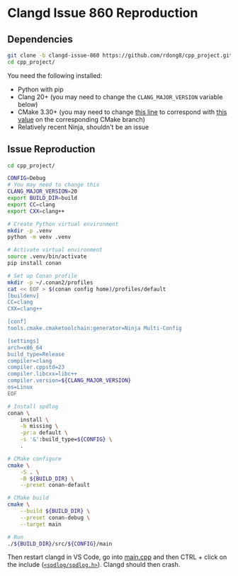 # Clangd Issue 860 Reproduction

## Dependencies

```bash
git clone -b clangd-issue-860 https://github.com/rdong8/cpp_project.git
cd cpp_project/
```

You need the following installed:

- Python with pip
- Clang 20+ (you may need to change the `CLANG_MAJOR_VERSION` variable below)
- CMake 3.30+ (you may need to change [this line](./CMakeLists.txt#L6) to correspond with [this value](https://gitlab.kitware.com/cmake/cmake/-/blob/master/Help/dev/experimental.rst?ref_type=heads&plain=1#L84) on the corresponding CMake branch)
- Relatively recent Ninja, shouldn't be an issue

## Issue Reproduction

```bash
cd cpp_project/

CONFIG=Debug
# You may need to change this
CLANG_MAJOR_VERSION=20
export BUILD_DIR=build
export CC=clang
export CXX=clang++

# Create Python virtual environment
mkdir -p .venv
python -m venv .venv

# Activate virtual environment
source .venv/bin/activate
pip install conan

# Set up Conan profile
mkdir -p ~/.conan2/profiles
cat << EOF > $(conan config home)/profiles/default
[buildenv]
CC=clang
CXX=clang++

[conf]
tools.cmake.cmaketoolchain:generator=Ninja Multi-Config

[settings]
arch=x86_64
build_type=Release
compiler=clang
compiler.cppstd=23
compiler.libcxx=libc++
compiler.version=${CLANG_MAJOR_VERSION}
os=Linux
EOF

# Install spdlog
conan \
    install \
    -b missing \
    -pr:a default \
    -s '&':build_type=${CONFIG} \
    .

# CMake configure
cmake \
    -S . \
    -B ${BUILD_DIR} \
    --preset conan-default

# CMake build
cmake \
    --build ${BUILD_DIR} \
    --preset conan-debug \
    --target main

# Run
./${BUILD_DIR}/src/${CONFIG}/main
```

Then restart clangd in VS Code, go into [main.cpp](src/main.cpp) and then CTRL + click on the include ([`<spdlog/spdlog.h>`](src/main.cpp#L1)). Clangd should then crash.
